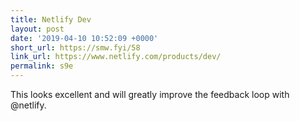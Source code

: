 ```yaml
---
title: Netlify Dev
layout: post
date: '2019-04-10 10:52:09 +0000'
short_url: https://smw.fyi/58
link_url: https://www.netlify.com/products/dev/
permalink: s9e
---
```

This looks excellent and will greatly improve the feedback loop with @netlify.
